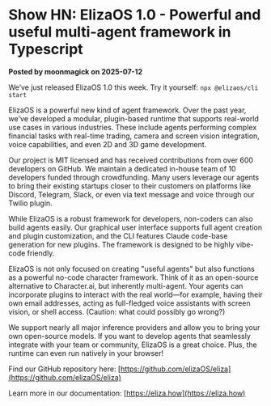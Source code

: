 # Show HN: ElizaOS 1.0 - Powerful and useful multi-agent framework in Typescript

**Posted by moonmagick on 2025-07-12**

We’ve just released ElizaOS 1.0 this week. Try it yourself: `npx @elizaos/cli start`

ElizaOS is a powerful new kind of agent framework. Over the past year, we've developed a modular, plugin-based runtime that supports real-world use cases in various industries. These include agents performing complex financial tasks with real-time trading, camera and screen vision integration, voice capabilities, and even 2D and 3D game development.

Our project is MIT licensed and has received contributions from over 600 developers on GitHub. We maintain a dedicated in-house team of 10 developers funded through crowdfunding. Many users leverage our agents to bring their existing startups closer to their customers on platforms like Discord, Telegram, Slack, or even via text message and voice through our Twilio plugin.

While ElizaOS is a robust framework for developers, non-coders can also build agents easily. Our graphical user interface supports full agent creation and plugin customization, and the CLI features Claude code-base generation for new plugins. The framework is designed to be highly vibe-code friendly.

ElizaOS is not only focused on creating "useful agents" but also functions as a powerful no-code character framework. Think of it as an open-source alternative to Character.ai, but inherently multi-agent. Your agents can incorporate plugins to interact with the real world—for example, having their own email addresses, acting as full-fledged voice assistants with screen vision, or shell access. (Caution: what could possibly go wrong?)

We support nearly all major inference providers and allow you to bring your own open-source models. If you want to develop agents that seamlessly integrate with your team or community, ElizaOS is a great choice. Plus, the runtime can even run natively in your browser!

Find our GitHub repository here: [https://github.com/elizaOS/eliza](https://github.com/elizaOS/eliza)

Learn more in our documentation: [https://eliza.how](https://eliza.how)